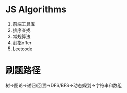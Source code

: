 # JS Algorithms   
1. 前端工具库  
2. 排序查找   
3. 常规算法  
4. 剑指offer  
5. Leetcode   
  
# 刷题路径
树->图论->递归/回溯->DFS/BFS->动态规划->字符串和数组